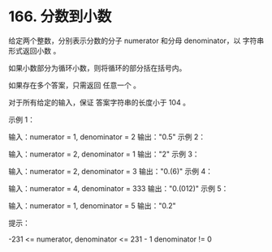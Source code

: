 # 166. 分数到小数
给定两个整数，分别表示分数的分子 numerator 和分母 denominator，以 字符串形式返回小数 。

如果小数部分为循环小数，则将循环的部分括在括号内。

如果存在多个答案，只需返回 任意一个 。

对于所有给定的输入，保证 答案字符串的长度小于 104 。



示例 1：

输入：numerator = 1, denominator = 2
输出："0.5"
示例 2：

输入：numerator = 2, denominator = 1
输出："2"
示例 3：

输入：numerator = 2, denominator = 3
输出："0.(6)"
示例 4：

输入：numerator = 4, denominator = 333
输出："0.(012)"
示例 5：

输入：numerator = 1, denominator = 5
输出："0.2"


提示：

-231 <= numerator, denominator <= 231 - 1
denominator != 0